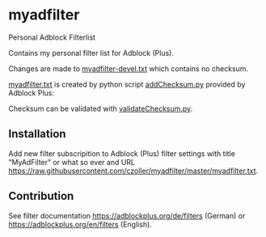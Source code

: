 # myadfilter
Personal Adblock Filterlist

Contains my personal filter list for Adblock (Plus).

Changes are made to [myadfilter-devel.txt](myadfilter-devel.txt) which contains no checksum.

[myadfilter.txt](myadfilter.txt) is created by python script [addChecksum.py](https://hg.adblockplus.org/adblockplus/file/tip/addChecksum.py) provided by Adblock Plus:

Checksum can be validated with [validateChecksum.py](https://hg.adblockplus.org/adblockplus/file/tip/validateChecksum.py).

Installation
------------
Add new filter subscripition to Adblock (Plus) filter settings with title "MyAdFilter" or what so ever and URL https://raw.githubusercontent.com/czoller/myadfilter/master/myadfilter.txt.

Contribution
------------

See filter documentation https://adblockplus.org/de/filters (German) or https://adblockplus.org/en/filters (English).
